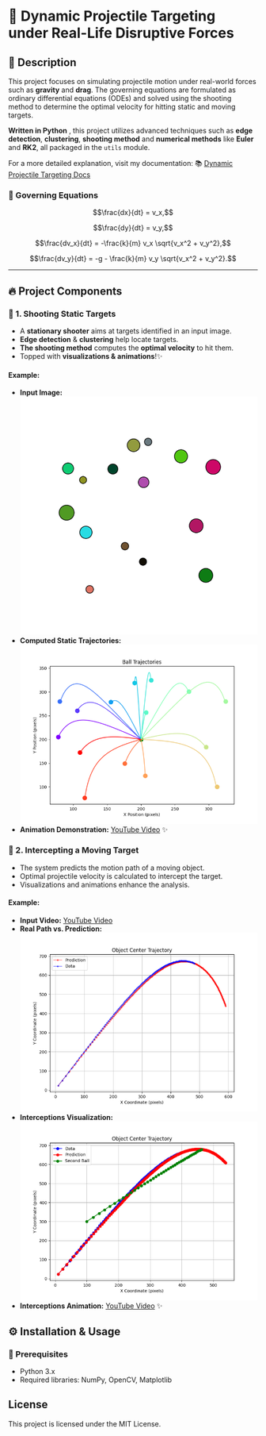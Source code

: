 # 🎯 Dynamic Projectile Targeting under Real-Life Disruptive Forces

## 📌 Description

This project focuses on simulating projectile motion under real-world 
forces such as **gravity** and **drag**. The governing equations are formulated as ordinary differential equations (ODEs) and solved using the shooting method to determine the optimal velocity for hitting static and moving targets.

**Written in Python** , this project utilizes advanced techniques such as **edge detection**, **clustering**, **shooting method** and  **numerical methods** like **Euler** and **RK2**, all packaged in the `utils` module.

For a more detailed explanation, visit my documentation:
📚 [Dynamic Projectile Targeting Docs](https://komachavariani.notion.site/Dynamic-Projectile-Targeting-Docs-1a317eee0cbb80e1ad42cbe573a3c82f)

### 🧮 Governing Equations
```math
\frac{dx}{dt} = v_x,
```

```math
\frac{dy}{dt} = v_y,
```

``` math
\frac{dv_x}{dt} = -\frac{k}{m} v_x \sqrt{v_x^2 + v_y^2},
```

``` math
\frac{dv_y}{dt} = -g - \frac{k}{m} v_y \sqrt{v_x^2 + v_y^2}.
```

---

## 🔥 Project Components

### 🎯 1. Shooting Static Targets

- A **stationary shooter** aims at targets identified in an input image.  
- **Edge detection** & **clustering** help locate targets.  
- **The shooting method** computes the **optimal velocity** to hit them.
- Topped with **visualizations & animations**!✨

#### Example:
- **Input Image:** ![colorful_balls.jpg](images/colorful_balls.jpg)
- **Computed Static Trajectories:** ![Target Projectiles.png](results/colorful%20balls/Target%20Projectiles.png)
- **Animation Demonstration:** [YouTube Video](https://www.youtube.com/watch?v=Uh1eYqLn54Y) ✨

### 🚀 2. Intercepting a Moving Target

- The system predicts the motion path of a moving object.
- Optimal projectile velocity is calculated to intercept the target.
- Visualizations and animations enhance the analysis.

#### Example:
- **Input Video:** [YouTube Video](https://www.youtube.com/watch?v=1OYyFiDLVnA)
- **Real Path vs. Prediction:** ![data vs prediction.png](results/interception/data%20vs%20prediction.png)
- **Interceptions Visualization:** ![Predicted and Shooter Path](results/interception/predicted%20and%20shooter%20path.png)
- **Interceptions Animation:** [YouTube Video](https://www.youtube.com/watch?v=-qYOM2z-txw) ✨

## ⚙️ Installation & Usage

### 📜 Prerequisites

- Python 3.x
- Required libraries: NumPy, OpenCV, Matplotlib

## License

This project is licensed under the MIT License.

